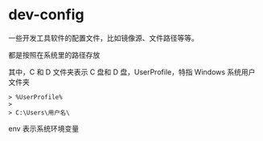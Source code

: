 # dev-config

一些开发工具软件的配置文件，比如镜像源、文件路径等等。

都是按照在系统里的路径存放

其中，C 和 D 文件夹表示 C 盘和 D 盘，UserProfile，特指 Windows 系统用户文件夹

    > %UserProfile%
    >
    > C:\Users\用户名\

env 表示系统环境变量
